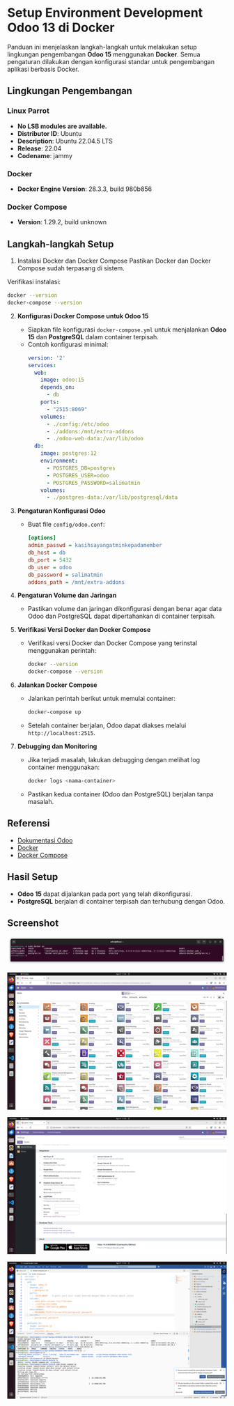# Setup Environment Development Odoo 13 di Docker

Panduan ini menjelaskan langkah-langkah untuk melakukan setup lingkungan pengembangan **Odoo 15** menggunakan **Docker**. Semua pengaturan dilakukan dengan konfigurasi standar untuk pengembangan aplikasi berbasis Docker.

## **Lingkungan Pengembangan**

### Linux Parrot
- **No LSB modules are available.**
- **Distributor ID**: Ubuntu  
- **Description**: Ubuntu 22.04.5 LTS  
- **Release**: 22.04
- **Codename**: jammy

### **Docker**
- **Docker Engine Version**: 28.3.3, build 980b856 

### **Docker Compose**
- **Version**: 1.29.2, build unknown  

## **Langkah-langkah Setup**

1. Instalasi Docker dan Docker Compose
Pastikan Docker dan Docker Compose sudah terpasang di sistem.

Verifikasi instalasi:
```bash
docker --version
docker-compose --version
```

2. **Konfigurasi Docker Compose untuk Odoo 15**
    - Siapkan file konfigurasi `docker-compose.yml` untuk menjalankan **Odoo 15** dan **PostgreSQL** dalam container terpisah.
    - Contoh konfigurasi minimal:
      ```yaml
      version: '2'
      services:
        web:
          image: odoo:15
          depends_on:
            - db
          ports:
            - "2515:8069"
          volumes:
            - ./config:/etc/odoo
            - ./addons:/mnt/extra-addons
            - ./odoo-web-data:/var/lib/odoo
        db:
          image: postgres:12
          environment:
            - POSTGRES_DB=postgres
            - POSTGRES_USER=odoo
            - POSTGRES_PASSWORD=salimatmin
          volumes:
            - ./postgres-data:/var/lib/postgresql/data
      ```

3. **Pengaturan Konfigurasi Odoo**
    - Buat file `config/odoo.conf`:
      ```ini
      [options]
      admin_passwd = kasihsayangatminkepadamember
      db_host = db
      db_port = 5432
      db_user = odoo
      db_password = salimatmin
      addons_path = /mnt/extra-addons
      ```

4. **Pengaturan Volume dan Jaringan**
    - Pastikan volume dan jaringan dikonfigurasi dengan benar agar data Odoo dan PostgreSQL dapat dipertahankan di container terpisah.

5. **Verifikasi Versi Docker dan Docker Compose**
    - Verifikasi versi Docker dan Docker Compose yang terinstal menggunakan perintah:
      ```bash
      docker --version
      docker-compose --version
      ```

6. **Jalankan Docker Compose**
    - Jalankan perintah berikut untuk memulai container:
      ```bash
      docker-compose up
      ```
    - Setelah container berjalan, Odoo dapat diakses melalui `http://localhost:2515`.

7. **Debugging dan Monitoring**
    - Jika terjadi masalah, lakukan debugging dengan melihat log container menggunakan:
      ```bash
      docker logs <nama-container>
      ```
    - Pastikan kedua container (Odoo dan PostgreSQL) berjalan tanpa masalah.

## **Referensi**
- [Dokumentasi Odoo](https://www.odoo.com/)
- [Docker](https://www.docker.com/)
- [Docker Compose](https://docs.docker.com/compose/)


## **Hasil Setup**
- **Odoo 15** dapat dijalankan pada port yang telah dikonfigurasi.
- **PostgreSQL** berjalan di container terpisah dan terhubung dengan Odoo.

## **Screenshot**
![](https://github.com/arifnrrmdn/odoo15-docker/blob/main/screenshot/1.png)

![](https://github.com/arifnrrmdn/odoo15-docker/blob/main/screenshot/2.png)

![](https://github.com/arifnrrmdn/odoo15-docker/blob/main/screenshot/3.png)

![](https://github.com/arifnrrmdn/odoo15-docker/blob/main/screenshot/4.png)
